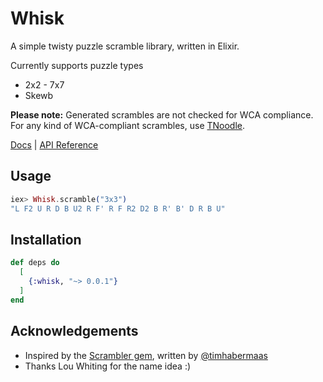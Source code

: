 # Whisk

A simple twisty puzzle scramble library, written in Elixir.

Currently supports puzzle types
- 2x2 - 7x7
- Skewb

**Please note:** Generated scrambles are not checked for WCA compliance. For any kind of WCA-compliant scrambles, use [TNoodle](https://www.worldcubeassociation.org/regulations/scrambles/).

[Docs](https://hexdocs.pm/whisk) | [API Reference](https://hexdocs.pm/whisk/Whisk.html)

## Usage

```elixir
iex> Whisk.scramble("3x3")
"L F2 U R D B U2 R F' R F R2 D2 B R' B' D R B U"
```

## Installation

```elixir
def deps do
  [
    {:whisk, "~> 0.0.1"}
  ]
end
```

## Acknowledgements
* Inspired by the [Scrambler gem](https://github.com/timhabermaas/scrambler), written by [@timhabermaas](https://github.com/timhabermaas)
* Thanks Lou Whiting for the name idea :)
